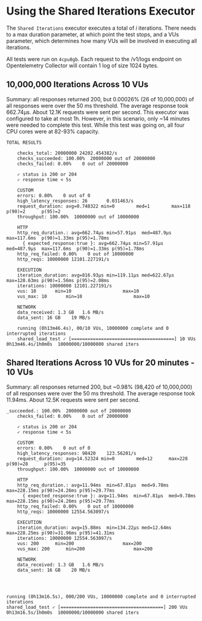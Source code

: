# Using the Shared Iterations Executor
The `Shared Iterations` executor executes a total of _i_ iterations. There needs to a max duration parameter, at which point the test stops, and a VUs parameter, which determines how many VUs will be involved in executing all iterations.

All tests were run on `4cpu8gb`. Each request to the /v1/logs endpoint on Opentelemetry Collector will contain 1 log of size 1024 bytes.

## 10,000,000 Iterations Across 10 VUs

Summary: all responses returned 200, but 0.00026% (26 of 10,000,000) of all responses were over the 50 ms threshold. The average response took 662.74µs. About 12.1K requests were sent per second. This executor was configured to take at most 1h. However, in this scenario, only ~14 minutes were needed to complete this test. While this test was going on, all four CPU cores were at 82-93% capacity.

```
TOTAL RESULTS 

    checks_total: 20000000 24202.454382/s
    checks_succeeded: 100.00%  20000000 out of 20000000
    checks_failed: 0.00%    0 out of 20000000

    ✓ status is 200 or 204
    ✓ response time < 5s

    CUSTOM
    errors: 0.00%    0 out of 0
    high_latency_responses: 26       0.031463/s
    request_duration: avg=0.748322 min=0        med=1        max=118      p(90)=2      p(95)=2     
    throughput: 100.00%  10000000 out of 10000000

    HTTP
    http_req_duration.: avg=662.74µs min=57.91µs  med=487.9µs  max=117.6ms  p(90)=1.33ms p(95)=1.78ms
      { expected_response:true }: avg=662.74µs min=57.91µs  med=487.9µs  max=117.6ms  p(90)=1.33ms p(95)=1.78ms
    http_req_failed: 0.00%    0 out of 10000000
    http_reqs: 10000000 12101.227191/s

    EXECUTION
    iteration_duration: avg=816.93µs min=119.11µs med=622.67µs max=120.63ms p(90)=1.56ms p(95)=2.08ms
    iterations: 10000000 12101.227191/s
    vus: 10       min=10                   max=10
    vus_max: 10       min=10                   max=10

    NETWORK
    data_received: 1.3 GB   1.6 MB/s
    data_sent: 16 GB    19 MB/s

    running (0h13m46.4s), 00/10 VUs, 10000000 complete and 0 interrupted iterations
    shared_load_test ✓ [======================================] 10 VUs  0h13m46.4s/1h0m0s  10000000/10000000 shared iters

```

## Shared Iterations Across 10 VUs for 20 minutes - 10 VUs
Summary: all responses returned 200, but ~0.98% (98,420 of 10,000,000) of all responses were over the 50 ms threshold. The average response took 11.94ms. About 12.5K requests were sent per second.
```
_succeeded.: 100.00%  20000000 out of 20000000
    checks_failed: 0.00%    0 out of 20000000

    ✓ status is 200 or 204
    ✓ response time < 5s

    CUSTOM
    errors: 0.00%    0 out of 0
    high_latency_responses: 98420    123.56201/s
    request_duration: avg=14.52324 min=0        med=12      max=228      p(90)=28      p(95)=35     
    throughput: 100.00%  10000000 out of 10000000

    HTTP
    http_req_duration.: avg=11.94ms  min=67.81µs  med=9.78ms  max=228.15ms p(90)=24.26ms p(95)=29.77ms
      { expected_response:true }: avg=11.94ms  min=67.81µs  med=9.78ms  max=228.15ms p(90)=24.26ms p(95)=29.77ms
    http_req_failed: 0.00%    0 out of 10000000
    http_reqs: 10000000 12554.563097/s

    EXECUTION
    iteration_duration: avg=15.88ms  min=134.22µs med=12.64ms max=228.25ms p(90)=31.96ms p(95)=41.31ms
    iterations: 10000000 12554.563097/s
    vus: 200      min=200                  max=200
    vus_max: 200      min=200                  max=200

    NETWORK
    data_received: 1.3 GB   1.6 MB/s
    data_sent: 16 GB    20 MB/s




running (0h13m16.5s), 000/200 VUs, 10000000 complete and 0 interrupted iterations
shared_load_test ✓ [======================================] 200 VUs  0h13m16.5s/1h0m0s  10000000/10000000 shared iters

